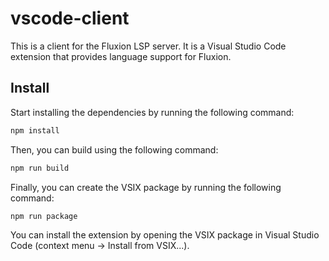 # vscode-client

This is a client for the Fluxion LSP server. It is a Visual Studio Code extension that provides language support for Fluxion.

## Install

Start installing the dependencies by running the following command:

```bash
npm install
```

Then, you can build using the following command:

```bash
npm run build
```

Finally, you can create the VSIX package by running the following command:

```bash
npm run package
```

You can install the extension by opening the VSIX package in Visual Studio Code (context menu -> Install from VSIX...).
